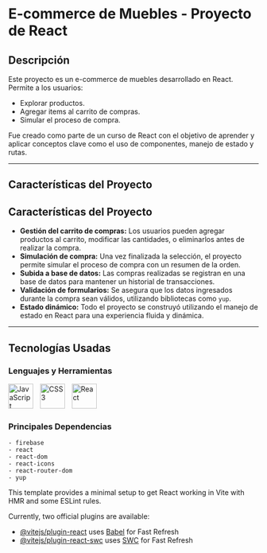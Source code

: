 # **E-commerce de Muebles - Proyecto de React**

## **Descripción**

Este proyecto es un e-commerce de muebles desarrollado en React. Permite a los usuarios:

- Explorar productos.
- Agregar items al carrito de compras.
- Simular el proceso de compra.

Fue creado como parte de un curso de React con el objetivo de aprender y aplicar conceptos clave como el uso de componentes, manejo de estado y rutas.

---

## **Características del Proyecto**

## **Características del Proyecto**

- **Gestión del carrito de compras:** Los usuarios pueden agregar productos al carrito, modificar las cantidades, o eliminarlos antes de realizar la compra.
- **Simulación de compra:** Una vez finalizada la selección, el proyecto permite simular el proceso de compra con un resumen de la orden.
- **Subida a base de datos:** Las compras realizadas se registran en una base de datos para mantener un historial de transacciones.
- **Validación de formularios:** Se asegura que los datos ingresados durante la compra sean válidos, utilizando bibliotecas como `yup`.
- **Estado dinámico:** Todo el proyecto se construyó utilizando el manejo de estado en React para una experiencia fluida y dinámica.

---

## **Tecnologías Usadas**

### **Lenguajes y Herramientas**

<img src="https://upload.wikimedia.org/wikipedia/commons/thumb/6/6a/JavaScript-logo.png/768px-JavaScript-logo.png" alt="JavaScript" width="50" style="margin-right: 10px;">  
<img src="https://upload.wikimedia.org/wikipedia/commons/thumb/6/62/CSS3_logo.svg/2048px-CSS3_logo.svg.png" alt="CSS3" width="50" style="margin-right: 10px;">  
<img src="https://upload.wikimedia.org/wikipedia/commons/thumb/a/a7/React-icon.svg/1200px-React-icon.svg.png" alt="React" width="50" style="margin-right: 10px;">

### **Principales Dependencias**

```plaintext
- firebase
- react
- react-dom
- react-icons
- react-router-dom
- yup
```

This template provides a minimal setup to get React working in Vite with HMR and some ESLint rules.

Currently, two official plugins are available:

- [@vitejs/plugin-react](https://github.com/vitejs/vite-plugin-react/blob/main/packages/plugin-react/README.md) uses [Babel](https://babeljs.io/) for Fast Refresh
- [@vitejs/plugin-react-swc](https://github.com/vitejs/vite-plugin-react-swc) uses [SWC](https://swc.rs/) for Fast Refresh
